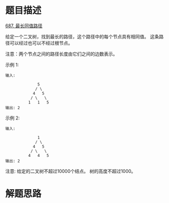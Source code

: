 # 题目描述

[687. 最长同值路径](https://leetcode-cn.com/problems/longest-univalue-path/)

给定一个二叉树，找到最长的路径，这个路径中的每个节点具有相同值。 这条路径可以经过也可以不经过根节点。

注意：两个节点之间的路径长度由它们之间的边数表示。

示例 1:
```
输入:

              5
             / \
            4   5
           / \   \
          1   1   5
输出: 2
```

示例 2:
```
输入:

              1
             / \
            4   5
           / \   \
          4   4   5
输出: 2
```

注意: 给定的二叉树不超过10000个结点。 树的高度不超过1000。

# 解题思路
